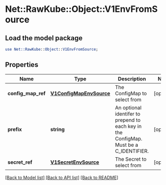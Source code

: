 # Net::RawKube::Object::V1EnvFromSource

## Load the model package
```perl
use Net::RawKube::Object::V1EnvFromSource;
```

## Properties
Name | Type | Description | Notes
------------ | ------------- | ------------- | -------------
**config_map_ref** | [**V1ConfigMapEnvSource**](V1ConfigMapEnvSource.md) | The ConfigMap to select from | [optional] 
**prefix** | **string** | An optional identifer to prepend to each key in the ConfigMap. Must be a C_IDENTIFIER. | [optional] 
**secret_ref** | [**V1SecretEnvSource**](V1SecretEnvSource.md) | The Secret to select from | [optional] 

[[Back to Model list]](../README.md#documentation-for-models) [[Back to API list]](../README.md#documentation-for-api-endpoints) [[Back to README]](../README.md)


